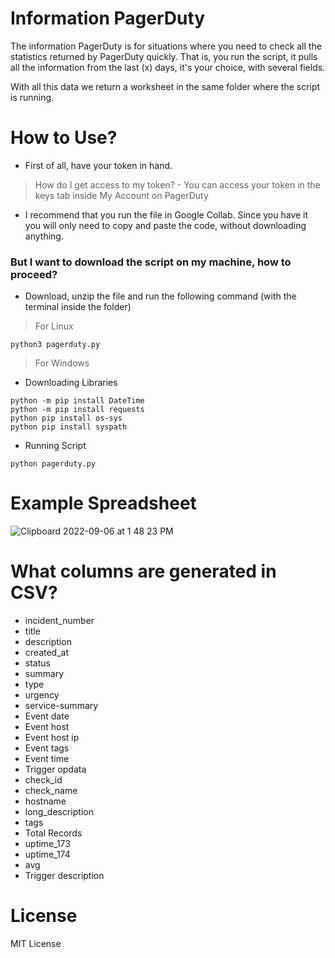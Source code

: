 # Information PagerDuty

The information PagerDuty is for situations where you need to check all the statistics returned by PagerDuty quickly. That is, you run the script, it pulls all the information from the last (x) days, it's your choice, with several fields.

With all this data we return a worksheet in the same folder where the script is running.

# How to Use? 

- First of all, have your token in hand.
> How do I get access to my token?
    - You can access your token in the keys tab inside My Account on PagerDuty

- I recommend that you run the file in Google Collab. Since you have it you will only need to copy and paste the code, without downloading anything.

### But I want to download the script on my machine, how to proceed?

- Download, unzip the file and run the following command (with the terminal inside the folder)

> For Linux
```
python3 pagerduty.py
```

> For Windows
- Downloading Libraries
```
python -m pip install DateTime
python -m pip install requests
python pip install os-sys
python pip install syspath
```
- Running Script
```
python pagerduty.py
```

# Example Spreadsheet

![Clipboard 2022-09-06 at 1 48 23 PM](https://user-images.githubusercontent.com/83222330/178021967-be1c3033-a777-4b2a-936f-2aea44cc522c.png)

# What columns are generated in CSV?

- incident_number
- title
- description
- created_at
- status
- summary
- type
- urgency
- service-summary
- Event date
- Event host
- Event host ip
- Event tags
- Event time
- Trigger opdata
- check_id
- check_name
- hostname
- long_description
- tags
- Total Records
- uptime_173
- uptime_174
- avg
- Trigger description

# License 

MIT License
